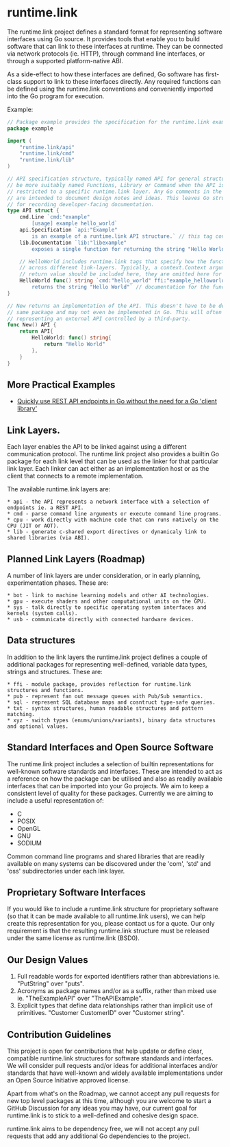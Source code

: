 # runtime.link

The runtime.link project defines a standard format for representing software interfaces 
using Go source. It provides tools that enable you to build software that can link 
to these interfaces at runtime. They can be connected via network protocols (ie. HTTP), 
through command line interfaces, or through a supported platform-native ABI.

As a side-effect to how these interfaces are defined, Go software has first-class support
to link to these interfaces directly. Any required functions can be defined using the 
runtime.link conventions and conveniently imported into the Go program for execution.

Example:
```go
// Package example provides the specification for the runtime.link example API.
package example

import (
    "runtime.link/api"
    "runtime.link/cmd"
    "runtime.link/lib"
)

// API specification structure, typically named API for general structures, may
// be more suitably named Functions, Library or Command when the API is 
// restricted to a specific runtime.link layer. Any Go comments in the source
// are intended to document design notes and ideas. This leaves Go struct tags 
// for recording developer-facing documentation.
type API struct {
    cmd.Line `cmd:"example"
        [usage] example hello_world`
    api.Specification `api:"Example"
        is an example of a runtime.link API structure.` // this tag contains the API's introductory documentation.
    lib.Documentation `lib:"libexample"
        exposes a single function for returning the string "Hello World"` // this tag contains the API's introductory documentation.

    // HelloWorld includes runtime.link tags that specify how the function is called 
    // across different link-layers. Typically, a context.Context argument and error 
    // return value should be included here, they are omitted here for brevity.
    HelloWorld func() string `cmd:"hello_world" ffi:"example_helloworld func()$char" rest:"GET /hello_world"
        returns the string "Hello World"` // documentation for the function.
}

// New returns an implementation of the API. This doesn't have to be defined in the
// same package and may not even be implemented in Go. This will often be the case when 
// representing an external API controlled by a third-party.
func New() API {
    return API{
        HelloWorld: func() string{
            return "Hello World"
        },
    }
}
```

## More Practical Examples

* [Quickly use REST API endpoints in Go without the need for a Go 'client library'](api/internal/rest/example/Link.md)

## Link Layers.
Each layer enables the API to be linked against using a different communication protocol. The 
runtime.link project also provides a builtin Go package for each link level that can be used as 
the linker for that particular link layer. Each linker can act either as an implementation host
or as the client that connects to a remote implementation.

The available runtime.link layers are:

    * api - the API represents a network interface with a selection of endpoints ie. a REST API.
    * cmd - parse command line arguments or execute command line programs.
    * cpu - work directly with machine code that can runs natively on the CPU (JIT or AOT).
    * lib - generate c-shared export directives or dynamicaly link to shared libraries (via ABI).

## Planned Link Layers (Roadmap)
A number of link layers are under consideration, or in early planning, experimentation phases.
These are:

    * bot - link to machine learning models and other AI technologies.
    * gpu - execute shaders and other computational units on the GPU.
    * sys - talk directly to specific operating system interfaces and kernels (system calls).
    * usb - communicate directly with connected hardware devices.

## Data structures
In addition to the link layers the runtime.link project defines a couple of additional packages
for representing well-defined, variable data types, strings and structures. These are:

    * ffi - module package, provides reflection for runtime.link structures and functions.
    * pub - represent fan out message queues with Pub/Sub semantics.
    * sql - represent SQL database maps and cosntruct type-safe queries.
    * txt - syntax structures, human readable structures and pattern matching.
    * xyz - switch types (enums/unions/variants), binary data structures and optional values.

## Standard Interfaces and Open Source Software

The runtime.link project includes a selection of builtin representations for well-known software
standards and interfaces. These are intended to act as a reference on how the package can 
be utilised and also as readily available interfaces that can be imported into your Go
projects. We aim to keep a consistent level of quality for these packages. Currently
we are aiming to include a useful representation of:

* C
* POSIX
* OpenGL
* GNU
* SODIUM

Common command line programs and shared libraries that are readily available on many
systems can be discovered under the 'com', 'std' and 'oss' subdirectories under each 
link layer.

## Proprietary Software Interfaces

If you would like to include a runtime.link structure for proprietary software (so that 
it can be made available to all runtime.link users), we can help create this representation 
for you, please contact us for a quote. Our only requirement is that the resulting runtime.link 
structure must be released under the same license as runtime.link (BSD0).

## Our Design Values

1. Full readable words for exported identifiers rather than abbreviations ie. "PutString" over "puts".
2. Acronyms as package names and/or as a suffix, rather than mixed use ie. "TheExampleAPI" over "TheAPIExample".
3. Explicit types that define data relationships rather than implicit use of primitives. "Customer CustomerID" over "Customer string".

## Contribution Guidelines

This project is open for contributions that help update or define clear, compatible 
runtime.link structures for software standards and interfaces. We will consider pull 
requests and/or ideas for additional interfaces and/or standards that have well-known 
and widely available implementations under an Open Source Initiative approved license.

Apart from what's on the Roadmap, we cannot accept any pull requests for new top level 
packages at this time, although you are welcome to start a GitHub Discussion for any 
ideas you may have, our current goal for runtime.link is to stick to a well-defined 
and cohesive design space.

runtime.link aims to be dependency free, we will not accept any pull requests that add
any additional Go dependencies to the project.